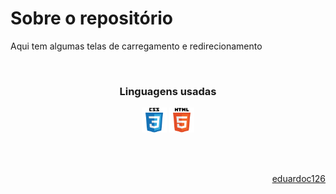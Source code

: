 # Sobre o repositório

Aqui tem algumas telas de carregamento e redirecionamento

<br>

<h3 align="center">Linguagens usadas</h3>
<p align="center"><img src="https://raw.githubusercontent.com/devicons/devicon/master/icons/css3/css3-original-wordmark.svg" alt="css3" width="40" height="40"/> <img src="https://raw.githubusercontent.com/devicons/devicon/master/icons/html5/html5-original-wordmark.svg" alt="html5" width="40" height="40"/></p>

<br>
<br>
<p align="right"><a href="https://marcoseduardo.dev.br">eduardoc126</a></p>
